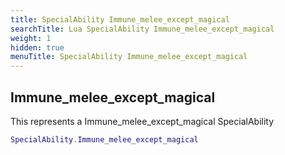 ```yaml
---
title: SpecialAbility Immune_melee_except_magical
searchTitle: Lua SpecialAbility Immune_melee_except_magical
weight: 1
hidden: true
menuTitle: SpecialAbility Immune_melee_except_magical
---
```

## Immune_melee_except_magical

This represents a Immune_melee_except_magical SpecialAbility
```lua
SpecialAbility.Immune_melee_except_magical
```